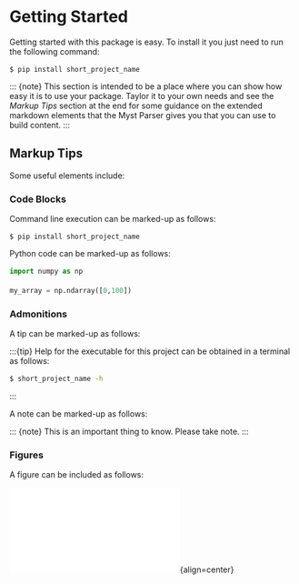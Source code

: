 # Getting Started

Getting started with this package is easy.  To install it you just need to run the following command:
```console
$ pip install short_project_name
```

::: {note}
This section is intended to be a place where you can show how easy it is to use your package.
Taylor it to your own needs and see the *Markup Tips* section at the end for some guidance on
the extended markdown elements that the Myst Parser gives you that you can use to build
content.
:::

## Markup Tips

Some useful elements include:

### Code Blocks

Command line execution can be marked-up as follows:

```console
$ pip install short_project_name
```

Python code can be marked-up as follows:

```Python
import numpy as np

my_array = np.ndarray([0,100])
```

### Admonitions

A tip can be marked-up as follows:

:::{tip}
Help for the executable for this project can be obtained in a terminal as follows:
```sh
$ short_project_name -h
```
:::

A note can be marked-up as follows:

::: {note}
This is an important thing to know.  Please take note.
:::

### Figures

A figure can be included as follows:

![Figure 1](../assets/figure_example.pdf){align=center}
